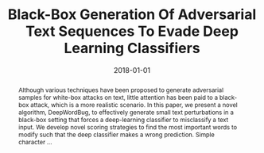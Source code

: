 ---
title: "Black-Box Generation Of Adversarial Text Sequences To Evade Deep Learning Classifiers"
abstract: "Although various techniques have been proposed to generate adversarial samples for white-box attacks on text, little attention has been paid to a black-box attack, which is a more realistic scenario. In this paper, we present a novel algorithm, DeepWordBug, to effectively generate small text perturbations in a black-box setting that forces a deep-learning classifier to misclassify a text input. We develop novel scoring strategies to find the most important words to modify such that the deep classifier makes a wrong prediction. Simple character …"
date: 2018-01-01
venue: "2018 IEEE Security and Privacy Workshops, SP Workshops 2018, San Francisco, CA, USA, May 24, 2018"
paperurl: https://ieeexplore.ieee.org/abstract/document/8424632/
authors: "Ji Gao, Jack Lanchantin, Mary Lou Soffa and Yanjun Qi"
awards: ""
---